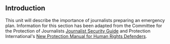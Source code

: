 
## Introduction

This unit will describe the importance of journalists preparing an emergency plan. Information for this section has been adapted from the Committee for the Protection of Journalists [Journalist Security Guide](https://cpj.org/reports/2012/04/journalist-security-guide.php) and Protection International&#39;s [New Protection Manual for Human Rights Defenders](http://protectioninternational.org/wp-content/uploads/2012/04/1-7_Manual_English_3rdEd.pdf).

